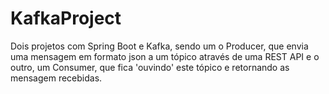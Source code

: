 # KafkaProject
Dois projetos com Spring Boot e Kafka, sendo um o Producer, que envia uma mensagem em formato json a um tópico através de uma REST API e o outro, um Consumer, que fica 'ouvindo' este tópico e retornando as mensagem recebidas.
